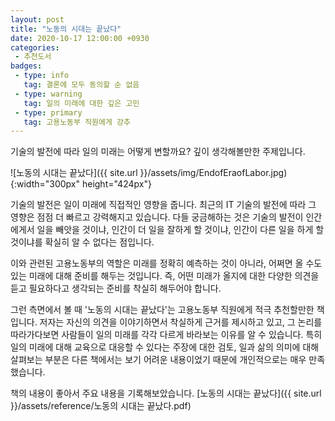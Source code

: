 ```yaml
---
layout: post
title: "노동의 시대는 끝났다"
date: 2020-10-17 12:00:00 +0930
categories: 
 - 추천도서
badges:
 - type: info
   tag: 결론에 모두 동의할 순 없음
 - type: warning
   tag: 일의 미래에 대한 깊은 고민
 - type: primary
   tag: 고용노동부 직원에게 강추
---
```


기술의 발전에 따라 일의 미래는 어떻게 변할까요? 깊이 생각해볼만한 주제입니다.

<!--more-->

![노동의 시대는 끝났다]({{ site.url }}/assets/img/EndofEraofLabor.jpg){:width="300px" height="424px"}  

기술의 발전은 일이 미래에 직접적인 영향을 줍니다. 최근의 IT 기술의 발전에 따라 그 영향은 점점 더 빠르고 강력해지고 있습니다.
다들 궁금해하는 것은 기술의 발전이 인간에게서 일을 빼앗을 것이냐, 인간이 더 일을 잘하게 할 것이냐, 인간이 다른 일을 하게 할 것이냐를 확실히 알 수 없다는 점입니다.

이와 관련된 고용노동부의 역할은 미래를 정확히 예측하는 것이 아니라, 어쩌면 올 수도 있는 미래에 대해 준비를 해두는 것입니다.
즉, 어떤 미래가 올지에 대한 다양한 의견을 듣고 필요하다고 생각되는 준비를 착실히 해두어야 합니다.

그런 측면에서 볼 때 '노동의 시대는 끝났다'는 고용노동부 직원에게 적극 추천할만한 책입니다. 저자는 자신의 의견을 이야기하면서 착실하게 근거를 제시하고 있고, 그 논리를 따라가다보면 사람들이 일의 미래를 각각 다르게 바라보는 이유를 알 수 있습니다.
특히 일의 미래에 대해 교육으로 대응할 수 있다는 주장에 대한 검토, 일과 삶의 의미에 대해 살펴보는 부분은 다른 책에서는 보기 어려운 내용이었기 때문에 개인적으로는 매우 만족했습니다.

책의 내용이 좋아서 주요 내용을 기록해보았습니다.
[노동의 시대는 끝났다]({{ site.url }}/assets/reference/노동의 시대는 끝났다.pdf) 
